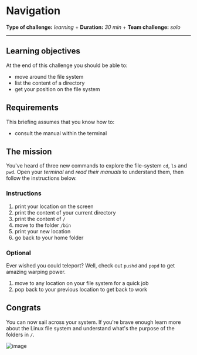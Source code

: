 # Navigation

**Type of challenge:** *learning* +
**Duration:** *30 min* +
**Team challenge:** *solo*

-----

## Learning objectives

At the end of this challenge you should be able to:

* move around the file system
* list the content of a directory
* get your position on the file system


## Requirements

This briefing assumes that you know how to:

* consult the manual within the terminal


## The mission

You've heard of three new commands to explore the file-system `cd`, `ls` and
`pwd`. Open your *terminal* and *read their manuals* to understand them, then
follow the instructions below.

### Instructions
1. print your location on the screen
2. print the content of your current directory
3. print the content of `/`
4. move to the folder `/bin`
5. print your new location
6. go back to your home folder

### Optional

Ever wished you could teleport? Well, check out `pushd` and `popd` to get
amazing warping power.

1. move to any location on your file system for a quick job
2. pop back to your previous location to get back to work


## Congrats

You can now sail across your system. If you're brave enough learn more about the
Linux file system and understand what's the purpose of the folders in `/`.

![image](https://media.giphy.com/media/nXoTyepmvsJrO/giphy.gif)
